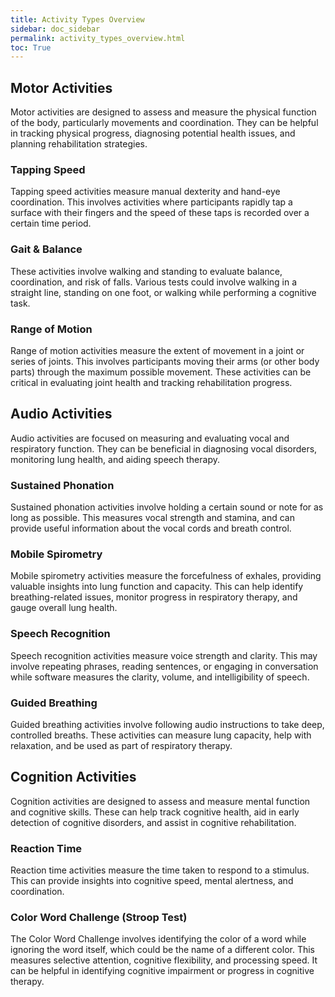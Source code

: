 ```yaml
---
title: Activity Types Overview
sidebar: doc_sidebar
permalink: activity_types_overview.html
toc: True
---
```




## Motor Activities

Motor activities are designed to assess and measure the physical function of the body, particularly movements and coordination. They can be helpful in tracking physical progress, diagnosing potential health issues, and planning rehabilitation strategies.

### Tapping Speed

Tapping speed activities measure manual dexterity and hand-eye coordination. This involves activities where participants rapidly tap a surface with their fingers and the speed of these taps is recorded over a certain time period.

### Gait & Balance

These activities involve walking and standing to evaluate balance, coordination, and risk of falls. Various tests could involve walking in a straight line, standing on one foot, or walking while performing a cognitive task.

### Range of Motion

Range of motion activities measure the extent of movement in a joint or series of joints. This involves participants moving their arms (or other body parts) through the maximum possible movement. These activities can be critical in evaluating joint health and tracking rehabilitation progress.

## Audio Activities

Audio activities are focused on measuring and evaluating vocal and respiratory function. They can be beneficial in diagnosing vocal disorders, monitoring lung health, and aiding speech therapy.

### Sustained Phonation

Sustained phonation activities involve holding a certain sound or note for as long as possible. This measures vocal strength and stamina, and can provide useful information about the vocal cords and breath control.

### Mobile Spirometry

Mobile spirometry activities measure the forcefulness of exhales, providing valuable insights into lung function and capacity. This can help identify breathing-related issues, monitor progress in respiratory therapy, and gauge overall lung health.

### Speech Recognition

Speech recognition activities measure voice strength and clarity. This may involve repeating phrases, reading sentences, or engaging in conversation while software measures the clarity, volume, and intelligibility of speech.

### Guided Breathing

Guided breathing activities involve following audio instructions to take deep, controlled breaths. These activities can measure lung capacity, help with relaxation, and be used as part of respiratory therapy.

## Cognition Activities

Cognition activities are designed to assess and measure mental function and cognitive skills. These can help track cognitive health, aid in early detection of cognitive disorders, and assist in cognitive rehabilitation.

### Reaction Time

Reaction time activities measure the time taken to respond to a stimulus. This can provide insights into cognitive speed, mental alertness, and coordination.

### Color Word Challenge (Stroop Test)

The Color Word Challenge involves identifying the color of a word while ignoring the word itself, which could be the name of a different color. This measures selective attention, cognitive flexibility, and processing speed. It can be helpful in identifying cognitive impairment or progress in cognitive therapy.